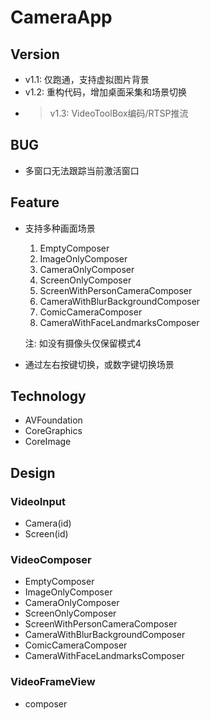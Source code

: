 # CameraApp

## Version

- v1.1: 仅跑通，支持虚拟图片背景
- v1.2: 重构代码，增加桌面采集和场景切换
- > v1.3: VideoToolBox编码/RTSP推流

## BUG
- 多窗口无法跟踪当前激活窗口

## Feature

- 支持多种画面场景
  1. EmptyComposer
  2. ImageOnlyComposer
  3. CameraOnlyComposer
  4. ScreenOnlyComposer
  5. ScreenWithPersonCameraComposer
  6. CameraWithBlurBackgroundComposer
  7. ComicCameraComposer
  8. CameraWithFaceLandmarksComposer
  
  注: 如没有摄像头仅保留模式4
  
- 通过左右按键切换，或数字键切换场景

## Technology 

- AVFoundation
- CoreGraphics
- CoreImage

## Design

### VideoInput
- Camera(id)
- Screen(id)

### VideoComposer
- EmptyComposer
- ImageOnlyComposer
- CameraOnlyComposer
- ScreenOnlyComposer
- ScreenWithPersonCameraComposer
- CameraWithBlurBackgroundComposer
- ComicCameraComposer
- CameraWithFaceLandmarksComposer

### VideoFrameView
+ composer
